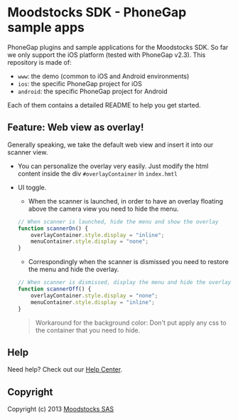 # Moodstocks SDK - PhoneGap sample apps

PhoneGap plugins and sample applications for the Moodstocks SDK. So far we only support the iOS platform (tested with PhoneGap v2.3). This repository is made of:

* `www`: the demo (common to iOS and Android environments)
* `ios`: the specific PhoneGap project for iOS
* `android`: the specific PhoneGap project for Android

Each of them contains a detailed README to help you get started.

## Feature: Web view as overlay!

Generally speaking, we take the default web view and insert it into our scanner view.

  * You can personalize the overlay very easily. Just modify the html content inside the div `#overlayContainer` in `index.hmtl`

  * UI toggle.
    * When the scanner is launched, in order to have an overlay floating above the camera view you need to hide the menu.

    ```javascript
    // When scanner is launched, hide the menu and show the overlay
    function scannerOn() {
        overlayContainer.style.display = "inline";
        menuContainer.style.display = "none";
    }
    ```

    * Correspondingly when the scanner is dismissed you need to restore the menu and hide the overlay.

    ```javascript
    // When scanner is dismissed, display the menu and hide the overlay
    function scannerOff() {
        overlayContainer.style.display = "none";
        menuContainer.style.display = "inline";
    }
    ```

    > Workaround for the background color: Don't put apply any css to the container that you need to hide.

## Help

Need help? Check out our [Help Center](http://help.moodstocks.com/).

## Copyright

Copyright (c) 2013 [Moodstocks SAS](http://www.moodstocks.com)
